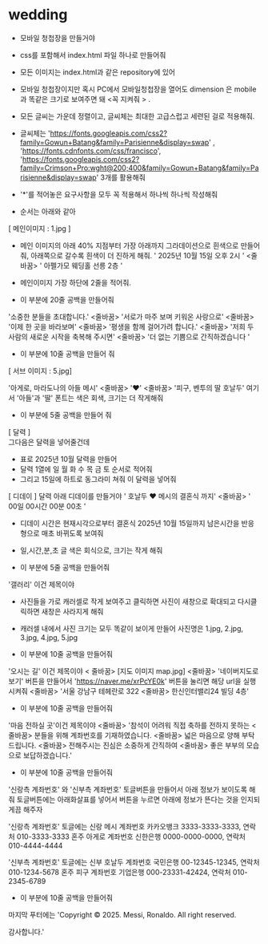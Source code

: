# wedding

- 모바일 청첩장을 만들거야
* css를 포함해서 index.html 파일 하나로 만들어줘
* 모든 이미지는 index.html과 같은 repository에 있어
* 모바일 청첩장이지만 혹시 PC에서 모바일청첩장을 열어도 dimension 은 mobile과 똑같은 크기로 보여주면 돼 <꼭 지켜줘 > .
* 모든 글씨는 가운데 정렬이고, 글씨체는 최대한 고급스럽고 세련된 걸로 적용해줘.
* 글씨체는 'https://fonts.googleapis.com/css2?family=Gowun+Batang&family=Parisienne&display=swap' , 'https://fonts.cdnfonts.com/css/francisco', 'https://fonts.googleapis.com/css2?family=Crimson+Pro:wght@200;400&family=Gowun+Batang&family=Parisienne&display=swap' 3개를 활용해줘
* '*'를 적어놓은 요구사항을 모두 꼭 적용해서 하나씩 하나씩 작성해줘


* 순서는 아래와 같아
  
[ 메인이미지 : 1.jpg ]
* 메인 이미지의 아래 40% 지점부터 가장 아래까지 그라데이션으로 흰색으로 만들어줘, 아래쪽으로 갈수록 흰색이 더 진하게 해줘. 
' 2025년 10월 15일 오후 2시 ' <줄바꿈>
' 아펠가모 웨딩홀 선릉 2층 '
* 메인이미지 가장 하단에 2줄을 적어줘.

* 이 부분에 20줄 공백을 만들어줘
  
'소중한 분들을 초대합니다.' <줄바꿈>
'서로가 마주 보며 키워온 사랑으로' <줄바꿈>
'이제 한 곳을 바라보며' <줄바꿈>
'평생을 함께 걸어가려 합니다.' <줄바꿈>
'저희 두 사람의 새로운 시작을 축복해 주시면' <줄바꿈>
'더 없는 기쁨으로 간직하겠습니다 ' 

* 이 부분에 10줄 공백을 만들어 줘

[ 서브 이미지 : 5.jpg] 

'아게로, 마라도나의 아들 메시' <줄바꿈>
'❤️' <줄바꿈>
'피구, 벤투의 딸 호날두'
여기서 '아들'과 '딸' 폰트는 색은 회색, 크기는 더 작게해줘

* 이 부분에 5줄 공백을 만들어 줘

[ 달력 ]  
그다음은 달력을 넣어줄건데 
* 표로 2025년 10월 달력을 만들어
* 달력 1열에 일 월 화 수 목 금 토 순서로 적어줘
* 그리고 15일에 하트로 동그라미 쳐줘
이 달력을 넣어줘

[ 디데이 ] 
달력 아래 디데이를 만들거야
' 호날두 ❤️ 메시의 결혼식 까지' <줄바꿈>
' 00일 00시간 00분 00초 '
* 디데이 시간은 현재시각으로부터 결혼식 2025년 10월 15일까지 남은시간을 반응형으로 매초 바뀌도록 보여줘
* 일,시간,분,초 글 색은 회식으로, 크기는 작게 해줘

* 이 부분에 5줄 공백을 만들어줘

'갤러리' 이건 제목이야
* 사진들을 가로 캐러셀로 작게 보여주고 클릭하면 사진이 새창으로 확대되고 다시클릭하면 새창은 사라지게 해줘
* 캐러셀 내에서 사진 크기는 모두 똑같이 보이게 만들어
사진명은 1.jpg, 2.jpg, 3.jpg, 4.jpg, 5.jpg

* 이 부분에 10줄 공백을 만들어줘

'오시는 길' 이건 제목이야
< 줄바꿈>
[지도 이미지 map.jpg]
<줄바꿈>
'네이버지도로 보기' 버튼을 만들어서 'https://naver.me/xrPcYE0k' 버튼을 눌리면 해당 url을 실행시켜줘
<줄바꿈>
'서울 강남구 테헤란로 322 <줄바꿈>
한신인터밸리24 빌딩 4층'

* 이 부분에 10줄 공백을 만들어줘

'마음 전하실 곳'이건 제목이야 <줄바꿈>
'참석이 어려워 직접 축하를 전하지 못하는 <줄바꿈>
분들을 위해 계좌번호를 기재하였습니다. <줄바꿈>
넓은 마음으로 양해 부탁드립니다. <줄바꿈>
전해주시는 진심은 소중하게 간직하여 <줄바꿈>
좋은 부부의 모습으로 보답하겠습니다.'

* 이 부분에 10줄 공백을 만들어줘

'신랑측 계좌번호' 와 '신부측 계좌번호' 토글버튼을 만들어서 아래 정보가 보이도록 해줘 
토글버튼에는 아래화살표를 넣어서 버튼을 누르면 아래에 정보가 뜬다는 것을 인지되게끔 해주자

'신랑측 계좌번호' 토글에는
신랑 메시 계좌번호 카카오뱅크 3333-3333-3333, 연락처 010-3333-3333
혼주 아게로 계좌번호 신한은행 0000-0000-0000, 연락처 010-4444-4444

'신부측 계좌번호' 토글에는
신부 호날두 계좌번호 국민은행 00-12345-12345, 연락처 010-1234-5678
혼주 피구 계좌번호 기업은행 000-23331-42424, 연락처 010-2345-6789

* 이 부분에 10줄 공백을 만들어줘

마지막 푸터에는
'Copyright © 2025. Messi, Ronaldo. All right reserved.

감사합니다.'
